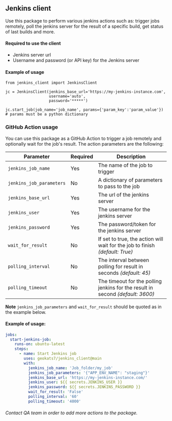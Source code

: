## Jenkins client
Use this package to perform various jenkins actions such as:
trigger jobs remotely, poll the jenkins server for the result of a specific build,
get status of last builds and more.


#### Required to use the client

- Jenkins server url
- Username and password (or API key) for the Jenkins server

#### Example of usage
```
from jenkins_client import JenkinsClient

jc = JenkinsClient(jenkins_base_url='https://my-jenkins-instance.com',
                   username='auto',
                   password='*****')

jc.start_job(job_name='job_name', params={'param_key':'param_value'}) # params must be a python dictionary
```

### GitHub Action usage
You can use this package as a GitHub Action to trigger a job remotely and optionally wait for the job's result.
The action parameters are the following:

| Parameter                          | Required  | Description                                                                  |
|------------------------------------|-----------|------------------------------------------------------------------------------|
| `jenkins_job_name`                 | Yes | The name of the job to trigger                                               |
| `jenkins_job_parameters`           | No | A dictionary of parameters to pass to the job                                |
| `jenkins_base_url`                 | Yes | The url of the jenkins server                                                |
| `jenkins_user`                     | Yes | The username for the jenkins server                                          |
| `jenkins_password`                 | Yes | The password/token for the jenkins server                                    |
| `wait_for_result` | No | If set to true, the action will wait for the job to finish _(default: True)_ |
| `polling_interval` | No | The interval between polling for result in seconds _(default: 45)_ |
| `polling_timeout` | No | The timeout for the polling jenkins for the result in second _(default: 3600)_ |

**Note**
`jenkins_job_parameters` and `wait_for_result` should be quoted as in the example below.

#### Example of usage:
```yaml
jobs:
  start-jenkins-job:
    runs-on: ubuntu-latest
    steps:
      - name: Start Jenkins job
        uses: geokats7/jenkins_client@main
        with:
          jenkins_job_name: 'Job_folder/my_job'
          jenkins_job_parameters: '{"APP_ENV_NAME": "staging"}'
          jenkins_base_url: 'https://my-jenkins-instance.com/'
          jenkins_user: ${{ secrets.JENKINS_USER }}
          jenkins_password: ${{ secrets.JENKINS_PASSWORD }}
          wait_for_result: 'False'
          polling_interval: '60'
          polling_timeout: '4000'
```

###### Contact QA team in order to add more actions to the package.

